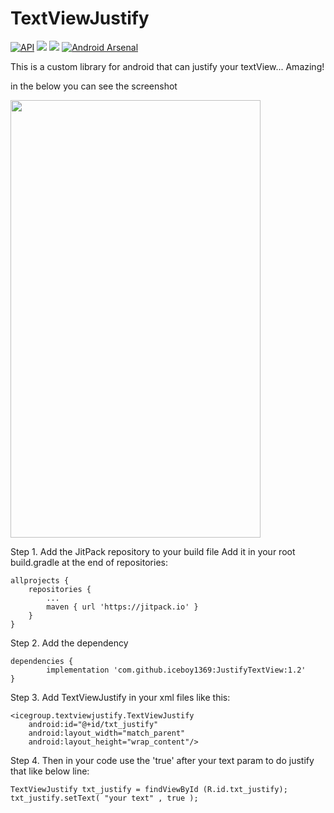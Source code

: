 # TextViewJustify

[![API](https://img.shields.io/badge/API-16%2B-brightgreen.svg?style=flat)](https://android-arsenal.com/api?level=16)
<img src="https://img.shields.io/badge/version-1.2-green.svg"/>
<img src="https://jitpack.io/v/iceboy1369/JustifyTextView.svg"/>
[![Android Arsenal]( https://img.shields.io/badge/Android%20Arsenal-TextViewJustify-green.svg?style=flat )]( https://android-arsenal.com/details/1/7437 )

This is a custom library for android that can justify your textView... Amazing!

in the below you can see the screenshot


<img src="https://user-images.githubusercontent.com/27196670/50384099-11538e00-06d5-11e9-8f19-122eae0cd7a7.png" width="400" height="700">

Step 1. Add the JitPack repository to your build file
Add it in your root build.gradle at the end of repositories:

	allprojects {
		repositories {
			...
			maven { url 'https://jitpack.io' }
		}
	}
  
  
Step 2. Add the dependency

	dependencies {
	        implementation 'com.github.iceboy1369:JustifyTextView:1.2'
	}
	


Step 3. Add TextViewJustify in your xml files like this:

	<icegroup.textviewjustify.TextViewJustify
		android:id="@+id/txt_justify"
		android:layout_width="match_parent"
		android:layout_height="wrap_content"/>


Step 4. Then in your code use the 'true' after your text param to do justify that like below line:

	TextViewJustify txt_justify = findViewById (R.id.txt_justify);
	txt_justify.setText( "your text" , true );
